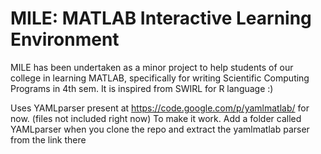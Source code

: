 # MILE: MATLAB Interactive Learning Environment

MILE has been undertaken as a  minor project to help students of our college in learning MATLAB, specifically for writing Scientific Computing Programs in 4th sem. 
It is inspired from SWIRL for R language :)

Uses YAMLparser present at https://code.google.com/p/yamlmatlab/ for now. (files not included right now)
To make it work. Add a folder called YAMLparser when you clone the repo and extract the yamlmatlab parser from the link there

